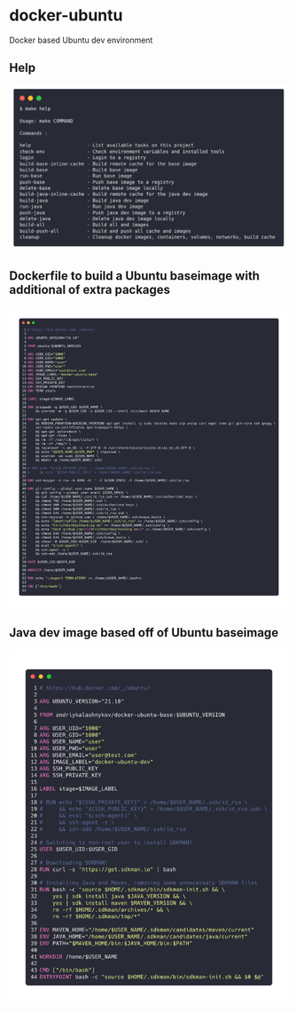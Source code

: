 # docker-ubuntu
Docker based Ubuntu dev environment

## Help

![make-help](./images/carbon.png)

## Dockerfile to build a Ubuntu baseimage with additional of extra packages

![ubuntu-base](./images/ubuntu-base.png)

## Java dev image based off of Ubuntu baseimage

![ubuntu-java](./images/ubuntu-java.png)